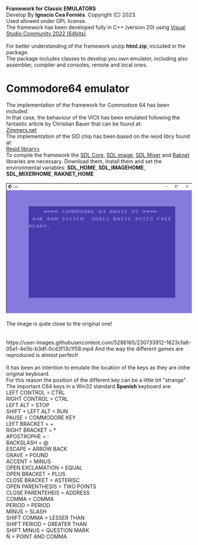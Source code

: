 <b>Framework for Classic EMULATORS</b><br>
Develop By <b>Ignacio Cea Forniés</b>. Copyright (C) 2023.<br>
Used allowed under GPL license.<br>
The framework has been developed fully in C++ (version 20) using <a href="https://visualstudio.microsoft.com/es/vs/">Visual Studio Community 2022 (64bits)</a>.<br>
<br>
For better understanding of the framework unzip <b>html.zip</b>, included in the package.<br>
The package includes classes to develop you own emulator, including also assembler, compiler and consoles, remote and local ones.
<br>
<h1><b>Commodore64 emulator</b></h1>
The implementation of the framework for Commodore 64 has been included.<br>
In that case, the behaviour of the VICII has been emulated following the fantastic article by Christian Bauer that can be found at:<br>
<a href="http://www.zimmers.net/cbmpics/cbm/c64/vic-ii.txt">Zimmers.net</a><br>
The implementation of the SID chip has been based on the resid libry found at:<br>
<a href="http://www.zimmers.net/anonftp/pub/cbm/crossplatform/emulators/resid/index.html">Resid library></a><br>
To compile the framework the <a href="https://github.com/libsdl-org/SDL/releases/tag/release-2.26.2">SDL Core</a>, <a href="https://www.libsdl.org/projects/SDL_image/release/">SDL image</a>, <a href="https://github.com/libsdl-org/SDL_mixer">SDL Mixer</a> and <a href="https://github.com/facebookarchive/RakNet">Raknet</a> libraries are necessary.
Download them, install them and set the environmental variables: <b>SDL_HOME</b>, <b>SDL_IMAGEHOME</b>, <b>SDL_MIXERHOME</b>, <b>RAKNET_HOME</b>
<br><br>
<img src="./docs/C64Data/Picture1.png"/><br><br>
The image is quite close to the original one!<br><br><br>
https://user-images.githubusercontent.com/5286165/230733912-1623cfa6-05e1-4e5b-b3df-0cd3f13c1f58.mp4
And the way the different games are reproduced is almost perfect!<br><br>
It has been an intention to emulate the location of the keys as they are inthe original keyboard.<br>
For this reason the position of the different key can be a little bit "strange"<br>
The important C64 keys in a Win32 standard <b>Spanish</b> keyboard are:<br>
LEFT CONTROL         = CTRL<br>
RIGHT CONTROL        = CTRL<br>
LEFT ALT             = STOP<br>
SHIFT + LEFT ALT     = RUN<br>
PAUSE                = COMMODORE KEY<br>
LEFT BRACKET         = +<br>
RIGHT BRACKET        = *<br>
APOSTROPHE           = :<br>
BACKSLASH            = @<br>
ESCAPE               = ARROW BACK<br>
GRAVE                = POUND<br>
ACCENT               = MINUS<br>
OPEN EXCLAMATION     = EQUAL<br>
OPEN BRACKET         = PLUS<br>
CLOSE BRACKET        = ASTERISC<br>
OPEN PARENTHESIS     = TWO POINTS<br>
CLOSE PARENTEHEIS    = ADDRESS<br>
COMMA                = COMMA<br>
PERIOD               = PERIOD<br>
MINUS                = SLASH<br>
SHIFT COMMA          = LESSER THAN<br>
SHIFT PERIOD         = GREATER THAN<br>
SHIFT MINUS          = QUESTION MARK<br>
Ñ                    = POINT AND COMMA<br>
